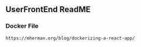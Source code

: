 ## UserFrontEnd ReadME


### Docker File
```
https://mherman.org/blog/dockerizing-a-react-app/
```


